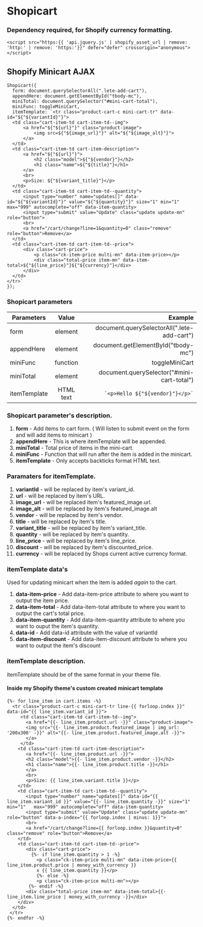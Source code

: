 # Shopicart
 
### Dependency required, for Shopify currency formatting.
```
<script src="https:{{ 'api.jquery.js' | shopify_asset_url | remove: 'http:' | remove: 'https:'}}" defer="defer" crossorigin="anonymous"></script>
```

## Shopify Minicart AJAX


```
Shopicart({
  form: document.querySelectorAll(".lete-add-cart"),
  appendHere: document.getElementById("tbody-mc"),
  miniTotal: document.querySelector("#mini-cart-total"),
  miniFunc: toggleMiniCart,
  itemTemplate: `<tr class="product-cart-c mini-cart-tr" data-id="${"${variantId}"}">
  <td class="cart-item-td cart-item-td--img">
      <a href="${"${url}"}" class="product-image">
          <img src=${"${image_url}"}" alt="${"${image_alt}"}">
      </a>
  </td>
  <td class="cart-item-td cart-item-description">
      <a href="${"${url}"}">
          <h2 class="model">${"${vendor}"}</h2>
          <h1 class="name">${"${title}"}</h1>
      </a>
      <br>
      <p>Size: ${"${variant_title}"}</p>
  </td>
  <td class="cart-item-td cart-item-td--quantity">
      <input type="number" name="updates[]" data-id="${"${variantId}"}" value="${"${quantity}"}" size="1" min="1" max="999" autocomplete="off" data-item-quantity>
      <input type="submit" value="Update" class="update update-mn" role="button">
      <br>
      <a href="/cart/change?line=1&quantity=0" class="remove" role="button">Remove</a>
  </td>
  <td class="cart-item-td cart-item-td--price">
      <div class="cart-price">
          <p class="ck-item-price multi-mn" data-item-price></p>
          <div class="total-price item-mn" data-item-total>${"${line_price}"}${"${currency}"}</div>
      </div>
  </td>
</tr>`
});
```

### Shopicart parameters

| Parameters    | Value           | Example  |
| ------------- |:-------------:| -----:|
| form    | element | document.querySelectorAll(".lete-add-cart") |
| appendHere     | element      |   document.getElementById("tbody-mc") |
| miniFunc     | function      |   toggleMiniCart |
| miniTotal | element      |   document.querySelector("#mini-cart-total") |
| itemTemplate | HTML text      | ``` `<p>Hello ${"${vendor}"}</p>` ``` |


### Shopicart parameter's description.

1. **form** - Add items to cart form. ( Will listen to submit event on the form and will add items to minicart )
2. **appendHere** - This is where itemTemplate will be appended.
3. **miniTotal** - Total price of items in the mini-cart.
4. **miniFunc** - Function that will run after the item is added in the minicart.
5. **itemTemplate** - Only accepts backticks format HTML text.

### Paramaters for itemTemplate.

1. **variantId** - will be replaced by item's variant_id.
2. **url** - will be replaced by item's URL.
3. **image_url** - will be replaced item's featured_image.url.
4. **image_alt** - will be replaced by item's featured_image.alt
5. **vendor** - will be replaced by item's vendor.
6. **title** - will be replaced by item's title.
7. **variant_title** - will be replaced by item's variant_title.
8. **quantity** - will be replaced by item's quantity.
9. **line_price** - will be replaced by item's line_price.
10. **discount** - will be replaced by item's discounted_price.
11. **currency** - will be replaced by Shops current active currency format.

### itemTemplate data's                      
Used for updating minicart when the item is added _again_ to the cart.

1. **data-item-price** - Add data-item-price attribute to where you want to output the item price.
2. **data-item-total** - Add data-item-total attribute to where you want to output the cart's total price.
3. **data-item-quantity** - Add data-item-quantity attribute to where you want to ouput the item's quantity.
4. **data-id** - Add data-id attribute with the value of variantId
5. **data-item-discount** - Add data-item-discount attribute to where you want to output the item's discount

### itemTemplate description.

itemTemplate should be of the same format in your theme file.

#### Inside my Shopify theme's custom created minicart template

```
{%- for line_item in cart.items -%}
  <tr class="product-cart-c mini-cart-tr line-{{ forloop.index }}" data-id="{{ line_item.variant_id }}">
     <td class="cart-item-td cart-item-td--img">
       <a href="{{- line_item.product.url -}}" class="product-image">
       <img src="{{- line_item.product.featured_image | img_url: '200x300' -}}" alt="{{- line_item.product.featured_image.alt -}}">
       </a>
     </td>
    <td class="cart-item-td cart-item-description">
       <a href="{{- line_item.product.url -}}">
       <h2 class="model">{{- line_item.product.vendor -}}</h2>
       <h1 class="name">{{- line_item.product.title -}}</h1>
       </a>
       <br>
       <p>Size: {{ line_item.variant.title }}</p>
    </td>
    <td class="cart-item-td cart-item-td--quantity">
       <input type="number" name="updates[]" data-id="{{ line_item.variant_id }}" value="{{- line_item.quantity -}}" size="1" min="1"   max="999" autocomplete="off" data-item-quantity>
       <input type="submit" value="Update" class="update update-mn" role="button" data-a-index="{{ forloop.index | minus: 1}}">
       <br>
       <a href="/cart/change?line={{ forloop.index }}&quantity=0" class="remove" role="button">Remove</a>
    </td>
    <td class="cart-item-td cart-item-td--price">
       <div class="cart-price">
         {%- if line_item.quantity > 1 -%}
           <p class="ck-item-price multi-mn" data-item-price>{{ line_item.product.price | money_with_currency }}
           x {{ line_item.quantity }}</p>
           {%- else -%}
           <p class="ck-item-price multi-mn"></p>
        {%- endif -%}
       <div class="total-price item-mn" data-item-total>{{- line_item.line_price | money_with_currency -}}</div>
    </div>
  </td>
 </tr>
{%- endfor -%}
```




